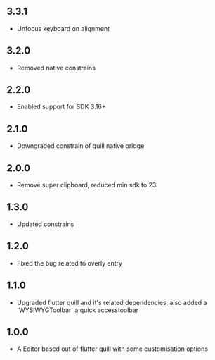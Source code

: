 ## 3.3.1

* Unfocus keyboard on  alignment

## 3.2.0

* Removed native constrains

## 2.2.0

* Enabled support for SDK 3.16+

## 2.1.0

* Downgraded constrain of quill native bridge

## 2.0.0

* Remove super clipboard, reduced min sdk to 23

## 1.3.0

* Updated constrains

## 1.2.0

* Fixed the bug related to overly entry

## 1.1.0

* Upgraded flutter quill and it's related dependencies, also added a 'WYSIWYGToolbar' a quick accesstoolbar

## 1.0.0

* A Editor based out of flutter quill with some customisation options

